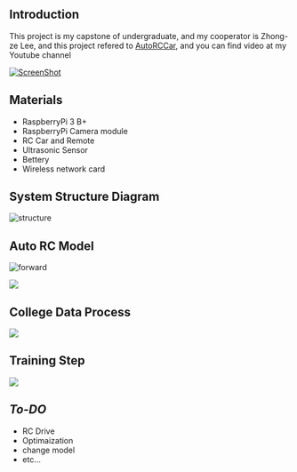 ## Introduction

This project is my capstone of undergraduate, and my cooperator is Zhong-ze Lee, and this project refered to [AutoRCCar](https://github.com/hamuchiwa/AutoRCCar), and you can find video at my Youtube channel


[![ScreenShot](http://olrs8j04a.bkt.clouddn.com/17-4-29/77237248-file_1493436402072_cc48.png)](https://youtu.be/poPoz264rpo)


## Materials

* RaspberryPi 3 B+
* RaspberryPi Camera module 
* RC Car and Remote
* Ultrasonic Sensor
* Bettery
* Wireless network card

## System Structure Diagram
![](http://olrs8j04a.bkt.clouddn.com/17-4-5/93536256-file_1491402794925_1922.png "structure")

## Auto RC Model

![](http://olrs8j04a.bkt.clouddn.com/17-4-3/61400002-file_1491224765140_11921.jpg "forward")

![](http://olrs8j04a.bkt.clouddn.com/17-4-3/20135471-file_1491224765877_d3c8.jpg)

## College Data Process

![](http://olrs8j04a.bkt.clouddn.com/17-4-8/19423442-file_1491627496361_813f.gif)

## Training Step

![](http://olrs8j04a.bkt.clouddn.com/17-4-8/32552402-file_1491640966250_141a0.png)

## *To-DO*

* RC Drive
* Optimaization
* change model
* etc...
